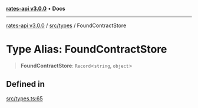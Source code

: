 [**rates-api v3.0.0**](../../../README.md) • **Docs**

***

[rates-api v3.0.0](../../../modules.md) / [src/types](../README.md) / FoundContractStore

# Type Alias: FoundContractStore

> **FoundContractStore**: `Record`\<`string`, `object`\>

## Defined in

[src/types.ts:65](https://github.com/ZelCore-io/rates-api/blob/6685e3f3773638f4d641af3eec276ce5ce2b0d4c/src/types.ts#L65)
